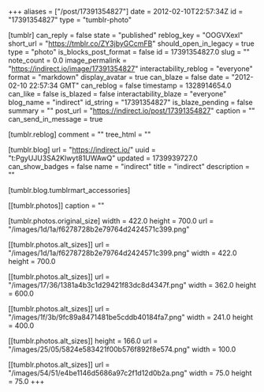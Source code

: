 +++
aliases = ["/post/17391354827"]
date = 2012-02-10T22:57:34Z
id = "17391354827"
type = "tumblr-photo"

[tumblr]
can_reply = false
state = "published"
reblog_key = "OOGVXexl"
short_url = "https://tmblr.co/ZY3jbyGCcmFB"
should_open_in_legacy = true
type = "photo"
is_blocks_post_format = false
id = 17391354827.0
slug = ""
note_count = 0.0
image_permalink = "https://indirect.io/image/17391354827"
interactability_reblog = "everyone"
format = "markdown"
display_avatar = true
can_blaze = false
date = "2012-02-10 22:57:34 GMT"
can_reblog = false
timestamp = 1328914654.0
can_like = false
is_blazed = false
interactability_blaze = "everyone"
blog_name = "indirect"
id_string = "17391354827"
is_blaze_pending = false
summary = ""
post_url = "https://indirect.io/post/17391354827"
caption = ""
can_send_in_message = true

[tumblr.reblog]
comment = ""
tree_html = ""

[tumblr.blog]
url = "https://indirect.io/"
uuid = "t:PgyUJU3SA2Klwyt81UWAwQ"
updated = 1739939727.0
can_show_badges = false
name = "indirect"
title = "indirect"
description = ""

[tumblr.blog.tumblrmart_accessories]

[[tumblr.photos]]
caption = ""

[tumblr.photos.original_size]
width = 422.0
height = 700.0
url = "/images/1d/1a/f6278728b2e79764d2424571c399.png"

[[tumblr.photos.alt_sizes]]
url = "/images/1d/1a/f6278728b2e79764d2424571c399.png"
width = 422.0
height = 700.0

[[tumblr.photos.alt_sizes]]
url = "/images/17/36/1381a4b3c1d29421f83dc8d4347f.png"
width = 362.0
height = 600.0

[[tumblr.photos.alt_sizes]]
url = "/images/1f/3b/9fc89a8471481be5cddb40184fa7.png"
width = 241.0
height = 400.0

[[tumblr.photos.alt_sizes]]
height = 166.0
url = "/images/25/05/5824e583421f00b576f892f8e574.png"
width = 100.0

[[tumblr.photos.alt_sizes]]
url = "/images/54/51/e4be1146d5686a97c2f1d12d0b2a.png"
width = 75.0
height = 75.0
+++
